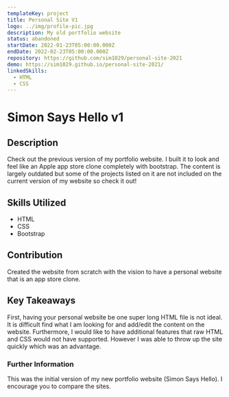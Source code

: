```yaml
---
templateKey: project
title: Personal Site V1
logo: ../img/profile-pic.jpg
description: My old portfolio website
status: abandoned
startDate: 2022-01-23T05:00:00.000Z
endDate: 2022-02-23T05:00:00.000Z
repository: https://github.com/sim1029/personal-site-2021
demo: https://sim1029.github.io/personal-site-2021/
linkedSkills:
  - HTML
  - CSS
---
```

# S﻿imon Says Hello v1

## **Description**

C﻿heck out the previous version of my portfolio website. I built it to look and feel like an Apple app store clone completely with bootstrap. The content is largely outdated but some of the projects listed on it are not included on the current version of my website so check it out!

## **Skills Utilized**

* H﻿TML
* C﻿SS
* B﻿ootstrap

## **Contribution**

Created the website from scratch with the vision to have a personal website that is an app store clone.

## **Key Takeaways**

F﻿irst, having your personal website be one super long HTML file is not ideal. It is difficult find what I am looking for and add/edit the content on the website. Furthermore, I would like to have additional features that raw HTML and CSS would not have supported. However I was able to throw up the site quickly which was an advantage.

### Further Information

T﻿his was the initial version of my new portfolio website (Simon Says Hello). I encourage you to compare the sites.